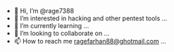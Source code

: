 - 👋 Hi, I’m @rage7388
- 👀 I’m interested in hacking and other pentest tools ...
- 🌱 I’m currently learning ...
- 💞️ I’m looking to collaborate on ...
- 📫 How to reach me ragefarhan88@ghotmail.com ...

<!---
rage7388/rage7388 is a ✨ special ✨ repository because its `README.md` (this file) appears on your GitHub profile.
You can click the Preview link to take a look at your changes.
--->
